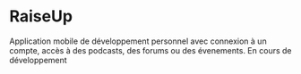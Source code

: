 # RaiseUp
Application mobile de développement personnel avec connexion à un compte, accès à des podcasts, des forums ou des évenements.
En cours de développement
